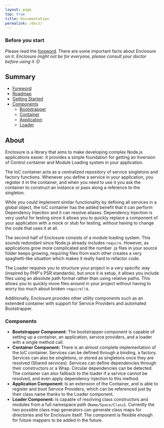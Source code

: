 ```yaml
---
layout: page
top: true
title: Documentation
permalink: /docs/
---
```


### Before you start

Please read the [foreword](/docs/foreword). There are some important facts about Enclosure on it.
_Enclosure might not be for everyone, please consult your doctor before using it :D_

## Summary

- [Foreword](/docs/foreword)
- [Roadmap](/docs/roadmap/)
- [Getting Started](/start/)
- [Components](#components)
    - [Bootstrapper](/docs/bootstrapper/)
    - [Container](/docs/container/)
    - [Application](/docs/application/)
    - [Loader](/docs/loader/)

## About

Enclosure is a library that aims to make developing complex Node.js applications easier. It provides a simple foundation for getting an Inversion of Control container and Module Loading system in your application.

The IoC container acts as a centralized repository of service singletons and factory functions. Whenever you define a service in your application, you register it in the container, and when you need to use it you ask the container to construct an instance or pass along a reference to the singleton.

While you could implement similar functionality by defining all services in a global object, the IoC container has the added benefit that it can perform Dependency Injection and it can resolve aliases. Dependency Injection is very useful for testing since it allows you to quickly replace a component of your application with a mock or stub for testing, without having to change the code that uses it at all.

The second half of Enclosure consists of a module loading system. This sounds redundant since Node.js already includes `require`. However, as
applications grow more complicated and the number .js files in your source folder keeps growing, requiring files from each other creates a very spaghetti-like situation which makes it really hard to refactor code.

The Loader requires you to structure your project in a very specific way (inspired by PHP's PSR standards), but once it is setup, it allows you include files using an absolute path format rather than using relative paths. This allows you to quickly move files around in your project without having to worry too much about broken `require()`s.

Additionally, Enclosure provides other utility components such as an extended container with support for Service Providers and automated Bootstrapper.

### Components

- **Bootstrapper Component:** The bootstrapper component is capable of setting up a container, an application, service providers, and a loader with a single method call.
- **Container Component:** There is an almost complete implementation of the IoC container. Services can be defined through a binding, a factory. Services can also be singletons, or stored as singletons once they are resolved (Shared services). Services can define dependencies through their constructors or a Wrap. Circular dependencies can be detected. The container can also fallback to the loader if a service cannot be resolved, and even apply dependency injection to this method.
- **Application Component:** Is an extension of the Container, and is able to register and boot Service Providers, which can be referenced just by their class name thanks to the Loader component.
- **Loader Component:** Is capable of resolving class constructors and modules from a full namespace path (`Name/Space/Class`). Currently the two possible class map generators can generate class maps for directories and for Enclosure itself. The component is flexible enough for future mappers to be added in the future.
